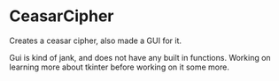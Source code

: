# CeasarCipher
Creates a ceasar cipher, also made a GUI for it. 

Gui is kind of jank, and does not have any built in functions. Working on learning more about tkinter before working on it some more.

